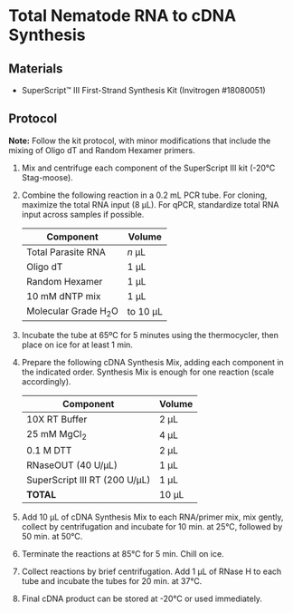 # Total Nematode RNA to cDNA Synthesis

## Materials

  - SuperScript™ III First-Strand Synthesis Kit (Invitrogen #18080051)

## Protocol

**Note:** Follow the kit protocol, with minor modifications that include the mixing of Oligo dT and Random Hexamer primers. 

1. Mix and centrifuge each component of the SuperScript III kit (-20°C Stag-moose).

2. Combine the following reaction in a 0.2 mL PCR tube. For cloning, maximize the total RNA input (8 µL). For qPCR, standardize total RNA input across samples if possible.

    | Component | Volume |
    |--------------|---------|
    |Total Parasite RNA | *n* µL |
    |Oligo dT   |1 µL |
    |Random Hexamer| 1 µL |
    |10 mM dNTP mix| 1 µL |
    |Molecular Grade H<sub>2</sub>O| to 10 µL |

3. Incubate the tube at 65ºC for 5 minutes using the thermocycler, then place on ice for at least 1 min.

4. Prepare the following cDNA Synthesis Mix, adding each component in the indicated order. Synthesis Mix is enough for one reaction (scale accordingly).

    |  Component | Volume |
    |--------------|---------|
    |10X RT Buffer | 2 µL |
    |25 mM MgCl<sub>2</sub>  |4 µL |
    |0.1 M DTT| 2 µL |
    |RNaseOUT (40 U/µL)| 1 µL |
    |SuperScript III RT (200 U/µL)| 1 µL |
    |**TOTAL** |10 µL|

5. Add 10 µL of cDNA Synthesis Mix to each RNA/primer mix, mix gently, collect by centrifugation and incubate for 10 min. at 25°C, followed by 50 min. at 50°C.

6. Terminate the reactions at 85°C for 5 min. Chill on ice.

7. Collect reactions by brief centrifugation. Add 1 µL of RNase H to each tube and incubate the tubes for 20 min. at 37°C.  

8. Final cDNA product can be stored at -20°C or used immediately.  
